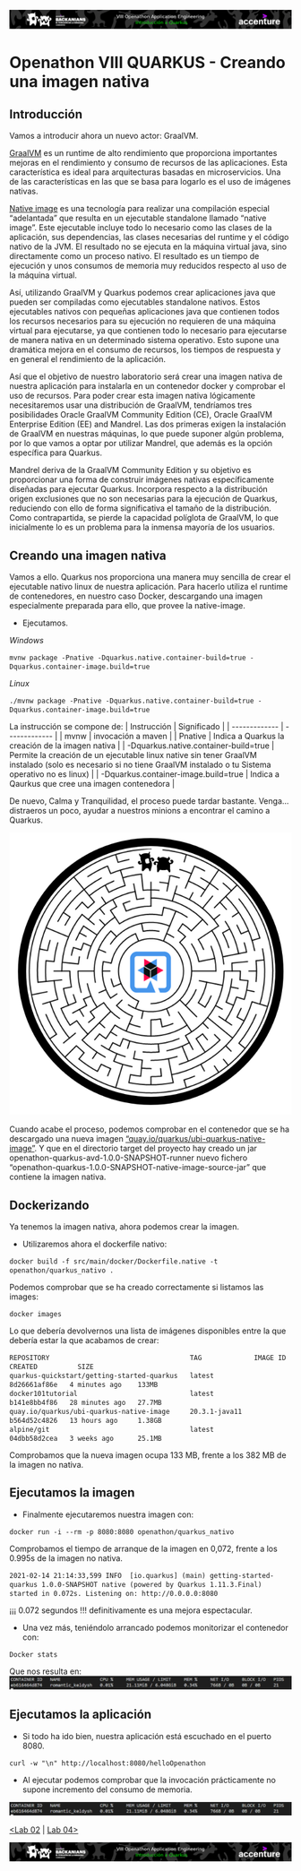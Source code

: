 <p align="center">
    <img src="../resources/header_viii.png">
</p>

# Openathon VIII QUARKUS - Creando una imagen nativa

## Introducción

Vamos a introducir ahora un nuevo actor: GraalVM. 

[GraalVM](https://www.graalvm.org/why-graalvm/) es un runtime de alto rendimiento que proporciona importantes mejoras en el rendimiento y consumo de recursos de las aplicaciones. Esta característica es ideal para arquitecturas basadas en microservicios. Una de las características en las que se basa para logarlo es el uso de imágenes nativas.

[Native image](https://www.graalvm.org/reference-manual/native-image/) es una tecnología para realizar una compilación especial “adelantada” que resulta en un ejecutable standalone llamado “native image”. Este ejecutable incluye todo lo necesario como las clases de la aplicación, sus dependencias, las clases necesarias del runtime y el código nativo de la JVM. El resultado no se ejecuta en la máquina virtual java, sino directamente como un proceso nativo. El resultado es un tiempo de ejecución y unos consumos de memoria muy reducidos respecto al uso de la máquina virtual.

Así, utilizando GraalVM y Quarkus podemos crear aplicaciones java que pueden ser compiladas como ejecutables standalone nativos. Estos ejecutables nativos con pequeñas aplicaciones java que contienen todos los recursos necesarios para su ejecución no requieren de una máquina virtual para ejecutarse, ya que contienen todo lo necesario para ejecutarse de manera nativa en un determinado sistema operativo. Esto supone una dramática mejora en el consumo de recursos, los tiempos de respuesta y en general el rendimiento de la aplicación.

Así que el objetivo de nuestro laboratorio será crear una imagen nativa de nuestra aplicación para instalarla en un contenedor docker y comprobar el uso de recursos. Para poder crear esta imagen nativa lógicamente necesitaremos usar una distribución de GraalVM, tendríamos tres posibilidades Oracle GraalVM Community Edition (CE), Oracle GraalVM Enterprise Edition (EE) and Mandrel. Las dos primeras exigen la instalación de GraalVM en nuestras máquinas, lo que puede suponer algún problema, por lo que vamos a optar por utilizar Mandrel, que además es la opción específica para Quarkus.

Mandrel deriva de la GraalVM Community Edition y su objetivo es proporcionar una forma de construir imágenes nativas específicamente diseñadas para ejecutar Quarkus. Incorpora respecto a la distribución origen exclusiones que no son necesarias para la ejecución de Quarkus, reduciendo con ello de forma significativa el tamaño de la distribución. Como contrapartida, se pierde la capacidad políglota de GraalVM, lo que inicialmente lo es un problema para la inmensa mayoría de los usuarios.

## Creando una imagen nativa

Vamos a ello. Quarkus nos proporciona una manera muy sencilla de crear el ejecutable nativo linux de nuestra aplicación. Para hacerlo utiliza el runtime de contenedores, en nuestro caso Docker, descargando una imagen especialmente preparada para ello, que provee la native-image.

- Ejecutamos.

*Windows*
```console
mvnw package -Pnative -Dquarkus.native.container-build=true -Dquarkus.container-image.build=true
```
*Linux*
```console
./mvnw package -Pnative -Dquarkus.native.container-build=true -Dquarkus.container-image.build=true
```
La instrucción se compone de:
| Instrucción | Significado |
| ------------- | ------------- |
| mvnw  | invocación a maven |
| Pnative   | Indica a Quarkus la creación de la imagen nativa |
| -Dquarkus.native.container-build=true  | Permite la creación de un ejecutable linux native sin tener GraalVM instalado (solo es necesario si no tiene GraalVM instalado o tu Sistema operativo no es linux) |
| -Dquarkus.container-image.build=true  | Indica a Qaurkus que cree una imagen contenedora |

De nuevo, Calma y Tranquilidad, el proceso puede tardar bastante. 
Venga... distraeros un poco, ayudar a nuestros minions a encontrar el camino a Quarkus.

<img src="../resources/laberinto.png">

Cuando acabe el proceso, podemos comprobar en el contenedor que se ha descargado una nueva imagen [“quay.io/quarkus/ubi-quarkus-native-image”](https://quay.io/repository/quarkus/ubi-quarkus-native-image?tab=info). Y que en el directorio target del proyecto hay creado un jar openathon-quarkus-avd-1.0.0-SNAPSHOT-runner nuevo fichero “openathon-quarkus-1.0.0-SNAPSHOT-native-image-source-jar” que contiene la imagen nativa.

## Dockerizando

Ya tenemos la imagen nativa, ahora podemos crear la imagen.

- Utilizaremos ahora el dockerfile nativo:
```console
docker build -f src/main/docker/Dockerfile.native -t openathon/quarkus_nativo .
```

Podemos comprobar que se ha creado correctamente si listamos las images:
```console
docker images
```

Lo que debería devolvernos una lista de imágenes disponibles entre la que debería estar la que acabamos de crear:
```console
REPOSITORY                                   TAG             IMAGE ID       CREATED          SIZE
quarkus-quickstart/getting-started-quarkus   latest          8d26661af86e   4 minutes ago    133MB
docker101tutorial                            latest          b141e8bb4f86   28 minutes ago   27.7MB
quay.io/quarkus/ubi-quarkus-native-image     20.3.1-java11   b564d52c4826   13 hours ago     1.38GB
alpine/git                                   latest          04dbb58d2cea   3 weeks ago      25.1MB
```

Comprobamos que la nueva imagen ocupa 133 MB, frente a los 382 MB de la imagen no nativa.

## Ejecutamos la imagen

- Finalmente ejecutaremos nuestra imagen con:
```console
docker run -i --rm -p 8080:8080 openathon/quarkus_nativo
```

Comprobamos el tiempo de arranque de la imagen en 0,072, frente a los 0.995s de la imagen no nativa.
```console
2021-02-14 21:14:33,599 INFO  [io.quarkus] (main) getting-started-quarkus 1.0.0-SNAPSHOT native (powered by Quarkus 1.11.3.Final) started in 0.072s. Listening on: http://0.0.0.0:8080
```

¡¡¡ 0.072 segundos !!! definitivamente es una mejora espectacular.

- Una vez más, teniéndolo arrancado podemos monitorizar el contenedor con:
```console
Docker stats
```

Que nos resulta en:
 <img src="../resources/img04.png"> 

## Ejecutamos la aplicación

- Si todo ha ido bien, nuestra aplicación está escuchado en el puerto 8080.
```console
curl -w "\n" http://localhost:8080/helloOpenathon
```

- Al ejecutar podemos comprobar que la invocación prácticamente no supone incremento del consumo de memoria.
 <img src="../resources/img05.png"> 


[<Lab 02](../lab-02) | [Lab 04>](../lab-04) 

<p align="center">
    <img src="../resources/header_viii.png">
</p>
